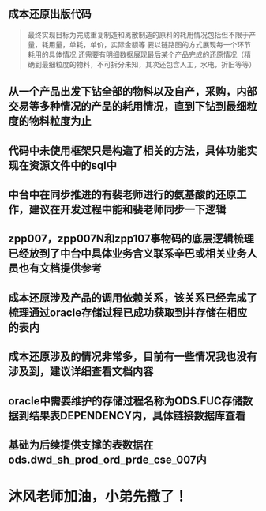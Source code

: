 ## 成本还原出版代码
>最终实现目标为完成重复制造和离散制造的原料的耗用情况包括但不限于产量，耗用量，单耗，单价，实际金额等
>要以链路图的方式展现每一个环节耗用的具体情况
>还需要有明细数据展现最后某个产品完成的还原情况（精确到最细粒度的物料，不可拆分未知，其次还包含人工，水电，折旧等等）

## 从一个产品出发下钻全部的物料以及自产，采购，内部交易等多种情况的产品的耗用情况，直到下钻到最细粒度的物料粒度为止

## 代码中未使用框架只是构造了相关的方法，具体功能实现在资源文件中的sql中

## 中台中在同步推进的有裴老师进行的氨基酸的还原工作，建议在开发过程中能和裴老师同步一下逻辑

## zpp007，zpp007N和zpp107事物码的底层逻辑梳理已经放到了中台中具体业务含义联系辛巴或相关业务人员也有文档提供参考

## 成本还原涉及产品的调用依赖关系，该关系已经完成了梳理通过oracle存储过程已成功获取到并存储在相应的表内

## 成本还原涉及的情况非常多，目前有一些情况我也没有涉及到，建议详细查看文档内容

## oracle中需要维护的存储过程名称为ODS.FUC存储数据到结果表DEPENDENCY内，具体链接数据库查看

## 基础为后续提供支撑的表数据在ods.dwd_sh_prod_ord_prde_cse_007内


# 沐风老师加油，小弟先撤了！

